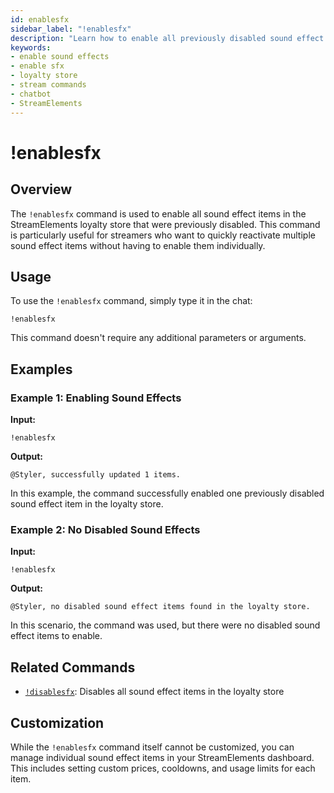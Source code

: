 ```yaml
---
id: enablesfx
sidebar_label: "!enablesfx"
description: "Learn how to enable all previously disabled sound effect items in your StreamElements loyalty store using the !enablesfx command."
keywords:
- enable sound effects
- enable sfx
- loyalty store
- stream commands
- chatbot
- StreamElements
---
```


# !enablesfx

## Overview

The `!enablesfx` command is used to enable all sound effect items in the StreamElements loyalty store that were previously disabled. This command is particularly useful for streamers who want to quickly reactivate multiple sound effect items without having to enable them individually.

## Usage

To use the `!enablesfx` command, simply type it in the chat:

```
!enablesfx
```

This command doesn't require any additional parameters or arguments.

## Examples

### Example 1: Enabling Sound Effects

**Input:**
```
!enablesfx
```

**Output:**
```
@Styler, successfully updated 1 items.
```

In this example, the command successfully enabled one previously disabled sound effect item in the loyalty store.

### Example 2: No Disabled Sound Effects

**Input:**
```
!enablesfx
```

**Output:**
```
@Styler, no disabled sound effect items found in the loyalty store.
```

In this scenario, the command was used, but there were no disabled sound effect items to enable.

## Related Commands

- [`!disablesfx`](disablesfx.md): Disables all sound effect items in the loyalty store

## Customization

While the `!enablesfx` command itself cannot be customized, you can manage individual sound effect items in your StreamElements dashboard. This includes setting custom prices, cooldowns, and usage limits for each item.
